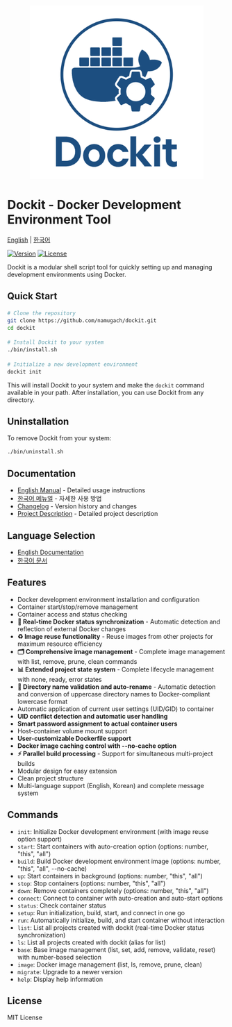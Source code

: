 <p align="center">
  <img src="docs/logo.png" alt="Dockit Logo" width="400">
</p>

# Dockit - Docker Development Environment Tool

[English](docs/en/README.md) | [한국어](docs/ko/README.md)

[![Version](https://img.shields.io/badge/version-1.6.2-blue.svg)](bin/VERSION)
[![License](https://img.shields.io/badge/license-MIT-green.svg)](docs/meta/LICENSE)

Dockit is a modular shell script tool for quickly setting up and managing development environments using Docker.

## Quick Start

```bash
# Clone the repository
git clone https://github.com/namugach/dockit.git
cd dockit

# Install Dockit to your system
./bin/install.sh

# Initialize a new development environment
dockit init
```

This will install Dockit to your system and make the `dockit` command available in your path. After installation, you can use Dockit from any directory.

## Uninstallation

To remove Dockit from your system:

```bash
./bin/uninstall.sh
```

## Documentation

- [English Manual](docs/en/MANUAL.md) - Detailed usage instructions
- [한국어 메뉴얼](docs/ko/MANUAL.md) - 자세한 사용 방법
- [Changelog](docs/meta/CHANGELOG.md) - Version history and changes
- [Project Description](docs/meta/DESCRIPTION.md) - Detailed project description

## Language Selection

- [English Documentation](docs/en/README.md)
- [한국어 문서](docs/ko/README.md)

## Features

- Docker development environment installation and configuration
- Container start/stop/remove management
- Container access and status checking
- **🔄 Real-time Docker status synchronization** - Automatic detection and reflection of external Docker changes
- **♻️ Image reuse functionality** - Reuse images from other projects for maximum resource efficiency
- **🗂️ Comprehensive image management** - Complete image management with list, remove, prune, clean commands
- **📊 Extended project state system** - Complete lifecycle management with none, ready, error states
- **📁 Directory name validation and auto-rename** - Automatic detection and conversion of uppercase directory names to Docker-compliant lowercase format
- Automatic application of current user settings (UID/GID) to container
- **UID conflict detection and automatic user handling**
- **Smart password assignment to actual container users**
- Host-container volume mount support
- **User-customizable Dockerfile support**
- **Docker image caching control with --no-cache option**
- **⚡ Parallel build processing** - Support for simultaneous multi-project builds
- Modular design for easy extension
- Clean project structure
- Multi-language support (English, Korean) and complete message system

## Commands

- `init`: Initialize Docker development environment (with image reuse option support)
- `start`: Start containers with auto-creation option (options: number, "this", "all")
- `build`: Build Docker development environment image (options: number, "this", "all", --no-cache)
- `up`: Start containers in background (options: number, "this", "all")
- `stop`: Stop containers (options: number, "this", "all")
- `down`: Remove containers completely (options: number, "this", "all")
- `connect`: Connect to container with auto-creation and auto-start options
- `status`: Check container status
- `setup`: Run initialization, build, start, and connect in one go
- `run`: Automatically initialize, build, and start container without interaction
- `list`: List all projects created with dockit (real-time Docker status synchronization)
- `ls`: List all projects created with dockit (alias for list)
- `base`: Base image management (list, set, add, remove, validate, reset) with number-based selection
- `image`: Docker image management (list, ls, remove, prune, clean)
- `migrate`: Upgrade to a newer version
- `help`: Display help information

## License

MIT License 